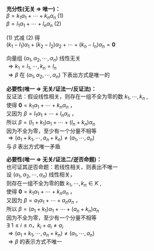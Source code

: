 **充分性(无关 $\Rightarrow$ 唯一)：**    
 $\beta=k_1\alpha_1+\cdots+k_n\alpha_n\ (1)$     
 $\beta=l_1\alpha_1+\cdots+l_n\alpha_n\ (2)$     
    
 $(1)$ 式减 $(2)$ 得    
 $(k_1-l_1)\alpha_1+(k_2-l_2)\alpha_2+\cdots+(k_n-l_n)\alpha_n=\mathbf0$     
    
向量组 $(\alpha_1,\alpha_2,\cdots,\alpha_n)$ 线性无关    
 $\Rightarrow k_1=l_1,\cdots,k_n=l_n$     
 $\Rightarrow\beta$ 在 $(\alpha_1,\alpha_2,\cdots,\alpha_n)$ 下表出方式是唯一的    
    
**必要性(唯一 $\Rightarrow$ 无关/证法一/反证法)：**    
反证法：假设线性相关，则存在一组不全为零的数 $k_1,\cdots,k_n$ ,    
使得 $\mathbf{0}=k_1\alpha_1+\cdots+k_n\alpha_n$ ，    
又因为 $\beta=l_1\alpha_1+\cdots+l_n\alpha_n$ ，    
所以 $\beta=(l_1+k_1)\alpha_1+\cdots+(l_n+k_n)\alpha_n$     
因为不全为零，至少有一个分量不相等    
 $\Rightarrow(a_1+k_1,\cdots,a_n+k_n)\neq(a_1,\cdots,a_n)$     
与 $\beta$ 表出方式唯一矛盾    
    
**必要性(唯一 $\Rightarrow$ 无关/证法二/逆否命题)：**    
也可证其逆否命题：若线性相关，则表出不唯一    
设 $(\alpha_1,\alpha_2,\cdots,\alpha_n)$ 线性相关，    
则存在一组不全为零的数 $k_1,\cdots,k_n\in K$ ,    
使得 $\mathbf{0}=k_1\alpha_1+\cdots+k_n\alpha_n$ ，    
又因为 $\beta=a_1\alpha_1+\cdots+a_n\alpha_n$ ，    
所以 $\beta=(a_1+k_1)\alpha_1+\cdots+(a_n+k_n)\alpha_n$     
因为不全为零，至少有一个分量不相等    
 $\exists\ 1\le i\leq n，k_i+a_i\neq a_i$     
 $\Rightarrow(a_1+k_1,\cdots,a_n+k_n)\neq(a_1,\cdots,a_n)$     
 $\Rightarrow\beta$ 的表示方式不唯一    
